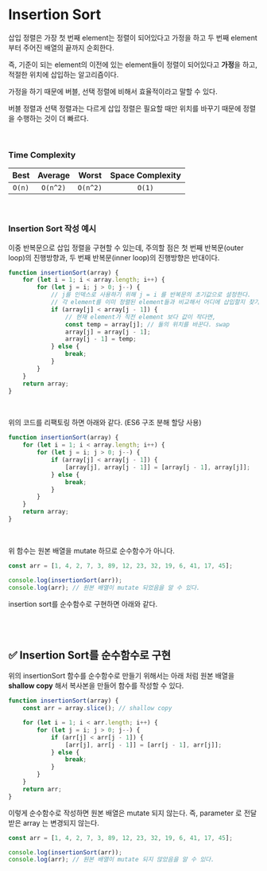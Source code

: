 # Insertion Sort

삽입 정렬은 가장 첫 번째 element는 정렬이 되어있다고 가정을 하고 두 번째 element 부터 주어진 배열의 끝까지 순회한다.

즉, 기준이 되는 element의 이전에 있는 element들이 정렬이 되어있다고 **가정**을 하고, 적절한 위치에 삽입하는 알고리즘이다.

가정을 하기 때문에 버블, 선택 정렬에 비해서 효율적이라고 말할 수 있다.

버블 정렬과 선택 정렬과는 다르게 삽입 정렬은 필요할 때만 위치를 바꾸기 때문에 정렬을 수행하는 것이 더 빠르다.

<br/>

### Time Complexity

|  Best  | Average  |  Worst   | Space Complexity |
| :----: | :------: | :------: | :--------------: |
| `O(n)` | `O(n^2)` | `O(n^2)` |      `O(1)`      |

<br/>

### Insertion Sort 작성 예시

이중 반복문으로 삽입 정렬을 구현할 수 있는데, 주의할 점은 첫 번째 반복문(outer loop)의 진행방향과, 두 번째 반복문(inner loop)의 진행방향은 반대이다.

```js
function insertionSort(array) {
	for (let i = 1; i < array.length; i++) {
		for (let j = i; j > 0; j--) {
			// j를 인덱스로 사용하기 위해 j = i 를 반복문의 초기값으로 설정한다.
			// 각 element를 이미 정렬된 element들과 비교해서 어디에 삽입할지 찾기 위해 역방향으로 순회한다.
			if (array[j] < array[j - 1]) {
				// 현재 element가 직전 element 보다 값이 작다면,
				const temp = array[j]; // 둘의 위치를 바꾼다. swap
				array[j] = array[j - 1];
				array[j - 1] = temp;
			} else {
				break;
			}
		}
	}
	return array;
}
```

<br/>

위의 코드를 리팩토링 하면 아래와 같다. (ES6 구조 분해 할당 사용)

```js
function insertionSort(array) {
	for (let i = 1; i < array.length; i++) {
		for (let j = i; j > 0; j--) {
			if (array[j] < array[j - 1]) {
				[array[j], array[j - 1]] = [array[j - 1], array[j]];
			} else {
				break;
			}
		}
	}
	return array;
}
```

<br/>

위 함수는 원본 배열을 mutate 하므로 순수함수가 아니다.

```js
const arr = [1, 4, 2, 7, 3, 89, 12, 23, 32, 19, 6, 41, 17, 45];

console.log(insertionSort(arr));
console.log(arr); // 원본 배열이 mutate 되었음을 알 수 있다.
```

insertion sort를 순수함수로 구현하면 아래와 같다.

<br/>
<br/>

## ✅ Insertion Sort를 순수함수로 구현

위의 insertionSort 함수를 순수함수로 만들기 위해서는 아래 처럼 원본 배열을 **shallow copy** 해서 복사본을 만들어 함수를 작성할 수 있다.

```js
function insertionSort(array) {
	const arr = array.slice(); // shallow copy

	for (let i = 1; i < arr.length; i++) {
		for (let j = i; j > 0; j--) {
			if (arr[j] < arr[j - 1]) {
				[arr[j], arr[j - 1]] = [arr[j - 1], arr[j]];
			} else {
				break;
			}
		}
	}
	return arr;
}
```

이렇게 순수함수로 작성하면 원본 배열은 mutate 되지 않는다.
즉, parameter 로 전달 받은 array 는 변경되지 않는다.

```js
const arr = [1, 4, 2, 7, 3, 89, 12, 23, 32, 19, 6, 41, 17, 45];

console.log(insertionSort(arr));
console.log(arr); // 원본 배열이 mutate 되지 않았음을 알 수 있다.
```
